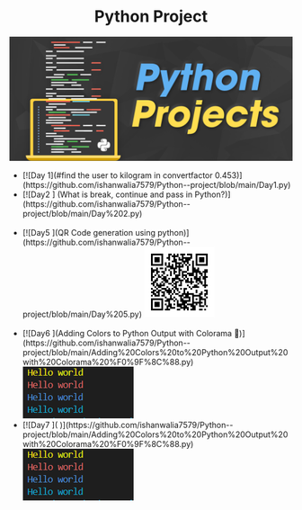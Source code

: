 <h1 align="center">Python Project</h1>
<img src="PythonProjects11.png">
<ul>
<li> [![Day 1](#find the user to kilogram in convertfactor 0.453)](https://github.com/ishanwalia7579/Python--project/blob/main/Day1.py)<br></li>
<li> [![Day2 ] (What is break, continue and pass in Python?)](https://github.com/ishanwalia7579/Python--project/blob/main/Day%202.py)<br><br></li>
<li>[![Day5 ](QR Code generation using python)](https://github.com/ishanwalia7579/Python--project/blob/main/Day%205.py)
 <img src="linkdin.png" width="125px"></li><br>
<li>[![Day6 ](Adding Colors to Python Output with Colorama 🌈)](https://github.com/ishanwalia7579/Python--project/blob/main/Adding%20Colors%20to%20Python%20Output%20with%20Colorama%20%F0%9F%8C%88.py)<img src="color full print.png"></li>
<li>[![Day7 ]( )](https://github.com/ishanwalia7579/Python--project/blob/main/Adding%20Colors%20to%20Python%20Output%20with%20Colorama%20%F0%9F%8C%88.py)<img src="color full print.png"></li>
